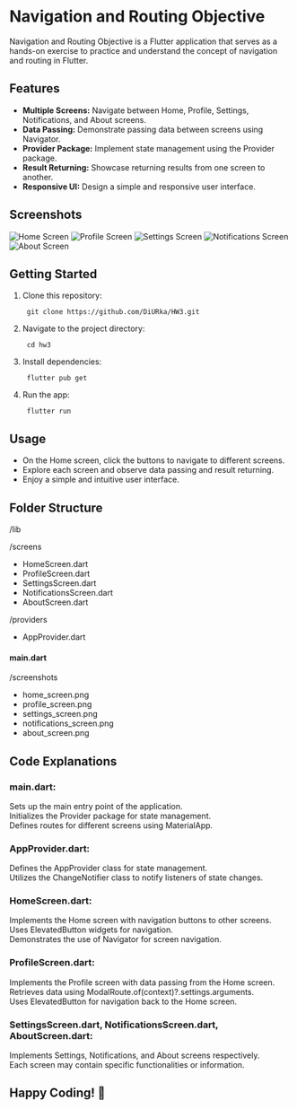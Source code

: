 # Navigation and Routing Objective

Navigation and Routing Objective is a Flutter application that serves as a hands-on exercise to practice and understand the concept of navigation and routing in Flutter.

## Features

- **Multiple Screens:** Navigate between Home, Profile, Settings, Notifications, and About screens.
- **Data Passing:** Demonstrate passing data between screens using Navigator.
- **Provider Package:** Implement state management using the Provider package.
- **Result Returning:** Showcase returning results from one screen to another.
- **Responsive UI:** Design a simple and responsive user interface.

## Screenshots

![Home Screen](screenshots/home_screen.png)
![Profile Screen](screenshots/profile_screen.png)
![Settings Screen](screenshots/settings_screen.png)
![Notifications Screen](screenshots/notifications_screen.png)
![About Screen](screenshots/about_screen.png)

## Getting Started

1. Clone this repository:  

        git clone https://github.com/DiURka/HW3.git
2. Navigate to the project directory:  

        cd hw3
3. Install dependencies:  

        flutter pub get
4. Run the app:  

        flutter run

## Usage

- On the Home screen, click the buttons to navigate to different screens.
- Explore each screen and observe data passing and result returning.
- Enjoy a simple and intuitive user interface.

## Folder Structure
/lib  

  /screens  

  - HomeScreen.dart  
  - ProfileScreen.dart  
  - SettingsScreen.dart  
  - NotificationsScreen.dart  
  - AboutScreen.dart  

/providers  

  - AppProvider.dart  

#### main.dart  



/screenshots  

- home_screen.png  
- profile_screen.png  
- settings_screen.png  
- notifications_screen.png  
- about_screen.png  

## Code Explanations  
### main.dart:  

Sets up the main entry point of the application.  
Initializes the Provider package for state management.  
Defines routes for different screens using MaterialApp.  

### AppProvider.dart:  

Defines the AppProvider class for state management.  
Utilizes the ChangeNotifier class to notify listeners of state changes.  

### HomeScreen.dart:  

Implements the Home screen with navigation buttons to other screens.  
Uses ElevatedButton widgets for navigation.  
Demonstrates the use of Navigator for screen navigation.  

### ProfileScreen.dart:  

Implements the Profile screen with data passing from the Home screen.  
Retrieves data using ModalRoute.of(context)?.settings.arguments.  
Uses ElevatedButton for navigation back to the Home screen.  

### SettingsScreen.dart, NotificationsScreen.dart, AboutScreen.dart:  

Implements Settings, Notifications, and About screens respectively.  
Each screen may contain specific functionalities or information.  




## Happy Coding! 🚀